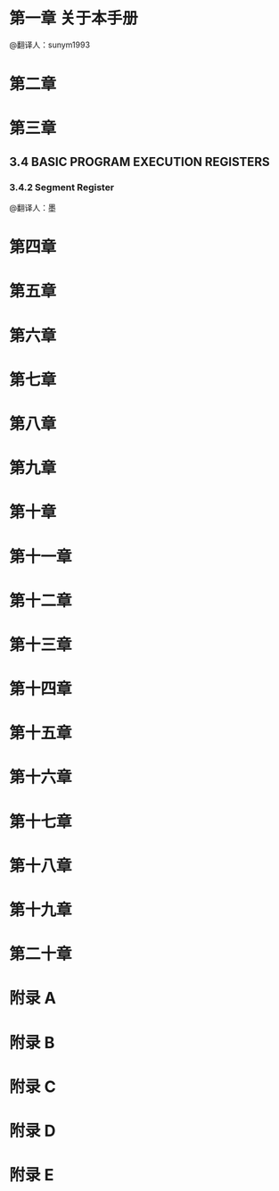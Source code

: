 # 第一章 关于本手册

@翻译人：sunym1993

# 第二章

# 第三章

## 3.4 BASIC PROGRAM EXECUTION REGISTERS

### 3.4.2 Segment Register

@翻译人：墨


# 第四章

# 第五章

# 第六章

# 第七章

# 第八章

# 第九章

# 第十章

# 第十一章

# 第十二章

# 第十三章

# 第十四章

# 第十五章

# 第十六章

# 第十七章

# 第十八章

# 第十九章

# 第二十章

# 附录 A

# 附录 B

# 附录 C

# 附录 D

# 附录 E
